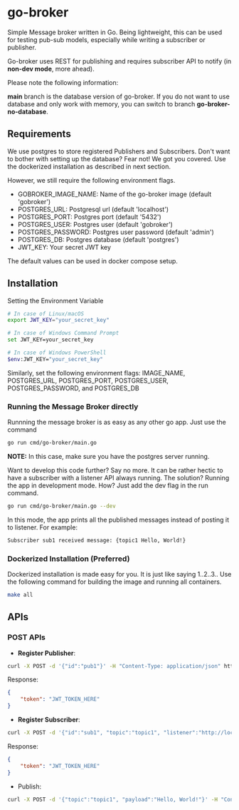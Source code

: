 # go-broker

Simple Message broker written in Go. Being lightweight, this can be used for testing pub-sub models, especially while writing a subscriber or publisher. 

Go-broker uses REST for publishing and requires subscriber API to notify (in **non-dev mode**, more ahead).

Please note the following information:

**main** branch is the database version of go-broker. If you do not want to use database and only work with memory, you can switch to branch **go-broker-no-database**.

## Requirements

We use postgres to store registered Publishers and Subscribers. Don't want to bother with setting up the database? Fear not! We got you covered. Use the dockerized installation as described in next section. 

However, we still require the following environment flags.
- GOBROKER_IMAGE_NAME: Name of the go-broker image (default 'gobroker')
- POSTGRES_URL: Postgresql url (default 'localhost')
- POSTGRES_PORT: Postgres port (default '5432')
- POSTGRES_USER: Postgres user (default 'gobroker')
- POSTGRES_PASSWORD: Postgres user password (default 'admin')
- POSTGRES_DB: Postgres database (default 'postgres')
- JWT_KEY: Your secret JWT key

The default values can be used in docker compose setup. 

## Installation

Setting the Environment Variable

```bash
# In case of Linux/macOS
export JWT_KEY="your_secret_key"

# In case of Windows Command Prompt
set JWT_KEY=your_secret_key

# In case of Windows PowerShell
$env:JWT_KEY="your_secret_key"
```

Similarly, set the following environment flags: IMAGE_NAME, POSTGRES_URL, POSTGRES_PORT, POSTGRES_USER, POSTGRES_PASSWORD, and POSTGRES_DB

### Running the Message Broker directly

Runnning the message broker is as easy as any other go app. Just use the command

```bash
go run cmd/go-broker/main.go
```

**NOTE:** In this case, make sure you have the postgres server running. 

Want to develop this code further? Say no more. It can be rather hectic to have a subscriber with a listener API always running. The solution? Running the app in development mode. How? Just add the dev flag in the run command.

```bash
go run cmd/go-broker/main.go --dev
```

In this mode, the app prints all the published messages instead of posting it to listener. For example:

```bash
Subscriber sub1 received message: {topic1 Hello, World!}
```

### Dockerized Installation (Preferred)

Dockerized installation is made easy for you. It is just like saying 1..2..3.. Use the following command for building the image and running all containers.

```bash
make all
```

## APIs

### POST APIs

- **Register Publisher**: 

```bash
curl -X POST -d '{"id":"pub1"}' -H "Content-Type: application/json" http://localhost:8080/register-publisher
```
  Response: 
```json
{
    "token": "JWT_TOKEN_HERE"
}
```

- **Register Subscriber**:

```bash
curl -X POST -d '{"id":"sub1", "topic":"topic1", "listener":"http://localhost:8081/listener"}' -H "Content-Type: application/json" http://localhost:8080/register-subscriber
```

Response:

```json
{
    "token": "JWT_TOKEN_HERE"
}
```

- Publish:

```bash
curl -X POST -d '{"topic":"topic1", "payload":"Hello, World!"}' -H "Content-Type: application/json" -H "Authorization: JWT_TOKEN_HERE" http://localhost:8080/publish
```
